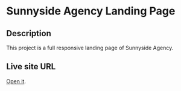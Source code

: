 # Sunnyside Agency Landing Page

## Description

This project is a full responsive landing page of Sunnyside Agency.

## Live site URL
[Open it](https://styn1s.github.io/Sunnyside-Agency/).

